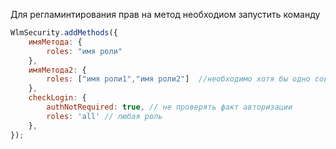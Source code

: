 

Для регламинтирования прав на метод необходиом запустить команду

```js
WlmSecurity.addMethods({
	имяМетода: {
		roles: "имя роли"
	},
	имяМетода2: {
	    roles: ["имя роли1","имя роли2"]  //необходимо хотя бы одно совпадение
    },
    checkLogin: {
		authNotRequired: true, // не проверять факт авторизации
		roles: 'all' // любая роль
    },
});
```
